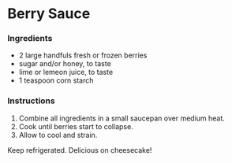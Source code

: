 # Berry Sauce

### Ingredients

- 2 large handfuls fresh or frozen berries
- sugar and/or honey, to taste
- lime or lemeon juice, to taste
- 1 teaspoon corn starch

### Instructions

1. Combine all ingredients in a small saucepan over medium heat.
2. Cook until berries start to collapse.
3. Allow to cool and strain.

Keep refrigerated. Delicious on cheesecake!
